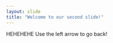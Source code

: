 ```yaml
---
layout: slide
title: "Welcome to our second slide!"
---
```

HEHEHEHE
Use the left arrow to go back!
